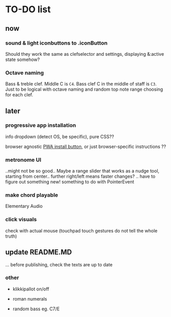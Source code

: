 # TO-DO list

## now

### sound & light iconbuttons to .iconButton

Should they work the same as clefselector and settings, displaying &:active state somehow?

### Octave naming

Bass & treble clef. Middle C is `C4`. Bass clef C in the middle of staff is `C3`. Just to be logical with octave naming and random top note range choosing for each clef.

## later

### progressive app installation

info dropdown (detect OS, be specific), pure CSS??

browser agnostic [PWA install button](https://plainenglish.io/blog/create-a-browser-agnostic-pwa-install-button), or just browser-specific instructions ??

### metronome UI

..might not be so good.. Maybe a range slider that works as a nudge tool, starting from center.. further right/left means faster changes? .. have to figure out something new! something to do with PointerEvent

### make chord playable

Elementary Audio

### click visuals 

check with actual mouse (touchpad touch gestures do not tell the whole truth)

## update README.MD

... before publishing, check the texts are up to date

### other

- klikkipallot on/off

- roman numerals

- random bass eg. C7/E
